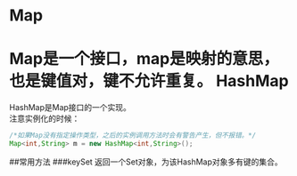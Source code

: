 Map
====
Map是一个接口，map是映射的意思，也是键值对，键不允许重复。
HashMap
=======
HashMap是Map接口的一个实现。  
注意实例化的时候：
```java
/*如果Map没有指定操作类型，之后的实例调用方法时会有警告产生，但不报错。*/
Map<int,String> m = new HashMap<int,String>();

```
##常用方法
###keySet
返回一个Set对象，为该HashMap对象多有键的集合。
